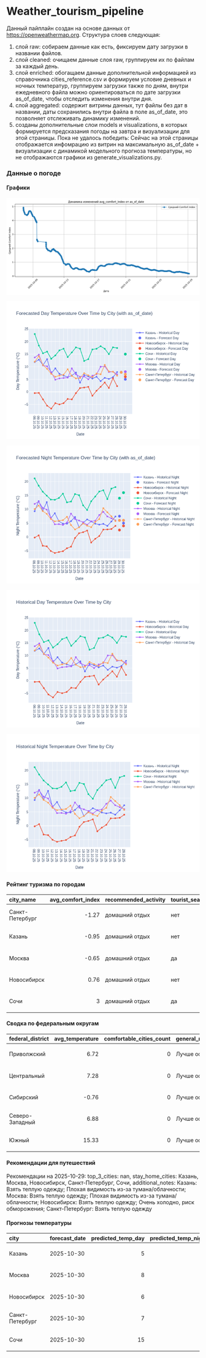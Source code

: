 # Weather_tourism_pipeline
Данный пайплайн создан на основе данных от https://openweathermap.org.
Структура слоев следующая:
  1) слой raw: 
  собираем данные как есть, фиксируем дату загрузки в названии файлов.
  2) слой cleaned:
  очищаем данные слоя raw, группируем их по файлам за каждый день.
  3) слой enriched:
  обогащаем данные дополнительной информацией из справочника cities_reference.csv и формируем условие дневных и ночных температур,
  группируем загрузки также по дням, внутри ежедневного файла можно ориентироваться по дате загрузки as_of_date, чтобы отследить изменения внутри дня.
  4) слой aggregated:
   содержит витрины данных, тут файлы без дат в названии, даты сохранились внутри файла в поле as_of_date, это позволняет отслеживать динамику изменений.
  6) созданы дополнительные слои models и visualizations, в которых формируется предсказания погоды на завтра и визуализации для этой страницы.
  Пока не удалось победить: Сейчас на этой страницы отображается инфомрацию из витрин на максимальную as_of_date + визуализации с динамикой модельного прогноза температуры, 
  но не отображаются графики из generate_visualizations.py.
<!-- WEATHER DATA START -->
### Данные о погоде

#### Графики
![Comfort Index Trend](data/visualizations/comfort_index_trend.png)

![Forecasted Day Temperature](data/visualizations/forecasted_day_temperature.png)

![Forecasted Night Temperature](data/visualizations/forecasted_night_temperature.png)

![Historical Day Temperature](data/visualizations/historical_day_temperature.png)

![Historical Night Temperature](data/visualizations/historical_night_temperature.png)

#### Рейтинг туризма по городам
| city_name       |   avg_comfort_index | recommended_activity   | tourist_season_match   | tourism_season   | tour_recommendation       | as_of_date          |
|:----------------|--------------------:|:-----------------------|:-----------------------|:-----------------|:--------------------------|:--------------------|
| Санкт-Петербург |               -1.27 | домашний отдых         | нет                    | Май-Сентябрь     | домашний отдых вне сезона | 2025-10-29 03:19:00 |
| Казань          |               -0.95 | домашний отдых         | нет                    | Май-Сентябрь     | домашний отдых вне сезона | 2025-10-29 03:19:00 |
| Москва          |               -0.65 | домашний отдых         | да                     | Круглогодично    | домашний отдых в сезон    | 2025-10-29 03:19:00 |
| Новосибирск     |                0.76 | домашний отдых         | нет                    | Июнь-Август      | домашний отдых вне сезона | 2025-10-29 03:19:00 |
| Сочи            |                3    | домашний отдых         | да                     | Май-Октябрь      | домашний отдых в сезон    | 2025-10-29 03:19:00 |

#### Сводка по федеральным округам
| federal_district   |   avg_temperature |   comfortable_cities_count | general_recommendation   | as_of_date          |
|:-------------------|------------------:|---------------------------:|:-------------------------|:--------------------|
| Приволжский        |              6.72 |                          0 | Лучше остаться дома      | 2025-10-29 03:19:00 |
| Центральный        |              7.28 |                          0 | Лучше остаться дома      | 2025-10-29 03:19:00 |
| Сибирский          |             -0.76 |                          0 | Лучше остаться дома      | 2025-10-29 03:19:00 |
| Северо-Западный    |              6.88 |                          0 | Лучше остаться дома      | 2025-10-29 03:19:00 |
| Южный              |             15.33 |                          0 | Лучше остаться дома      | 2025-10-29 03:19:00 |

#### Рекомендации для путешествий
Рекомендации на 2025-10-29: top_3_cities: nan, stay_home_cities: Казань, Москва, Новосибирск, Санкт-Петербург, Сочи, additional_notes: Казань: Взять теплую одежду; Плохая видимость из-за тумана/облачности; Москва: Взять теплую одежду; Плохая видимость из-за тумана/облачности; Новосибирск: Взять теплую одежду; Очень холодно, риск обморожения; Санкт-Петербург: Взять теплую одежду

#### Прогнозы температуры
| city            | forecast_date   |   predicted_temp_day |   predicted_temp_night | model_type       | as_of_date          |
|:----------------|:----------------|---------------------:|-----------------------:|:-----------------|:--------------------|
| Казань          | 2025-10-30      |                    5 |                      5 | LinearRegression | 2025-10-29 03:19:23 |
| Москва          | 2025-10-30      |                    8 |                      6 | LinearRegression | 2025-10-29 03:19:23 |
| Новосибирск     | 2025-10-30      |                    6 |                      4 | LinearRegression | 2025-10-29 03:19:23 |
| Санкт-Петербург | 2025-10-30      |                    7 |                      6 | LinearRegression | 2025-10-29 03:19:23 |
| Сочи            | 2025-10-30      |                   15 |                     16 | LinearRegression | 2025-10-29 03:19:23 |


<!-- WEATHER DATA END -->
